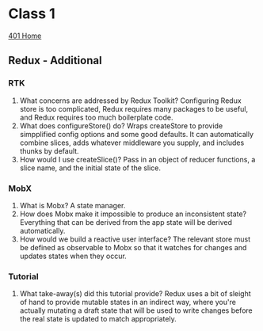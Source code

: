 # Class 1

[401 Home](../home401.md)

## Redux - Additional

### RTK

1. What concerns are addressed by Redux Toolkit? Configuring Redux store is too complicated, Redux requires many packages to be useful, and Redux requires too much  boilerplate code.
2. What does  configureStore() do? Wraps createStore to provide simpplified config options and some good defaults. It can automatically combine slices, adds whatever middleware you supply, and includes thunks by default.
3. How would I use createSlice()? Pass in an object of reducer functions, a slice name, and the initial state of the slice. 

### MobX

1. What is Mobx? A state manager.
2. How does Mobx make it impossible to produce an inconsistent state? Everything that can be derived from the app state will be derived automatically.
3. How would we build a reactive user interface? The relevant store must be defined as observable to Mobx so that it watches for changes and updates states when they occur.

### Tutorial

1. What take-away(s) did this tutorial provide? Redux uses a bit of sleight of hand to provide mutable states in an indirect way, where you're actually mutating a draft state that will be used to write changes before the real state is updated to match appropriately.
